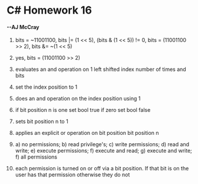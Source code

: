 # C# Homework 16

#### --AJ McCray

1. bits = ~11001100, bits |= (1 << 5), (bits & (1 << 5)) != 0, bits = (11001100 >> 2), bits &= ~(1 << 5)

2. yes, bits = (11001100 >> 2)

3. evaluates an and operation on 1 left shifted index number of times and bits

4. set the index position to 1

5. does an and operation on the index position using 1

6. if bit position n is one set bool true if zero set bool false

7. sets bit position n to 1

8. applies an explicit or operation on bit position bit position n

9. a) no permissions; b) read privilege's; c) write permissions; d) read and write; e) execute permissions; f) execute and read; g) execute and write; f) all permissions

10. each permission is turned on or off via a bit position. If that bit is on the user has that permission otherwise they do not
